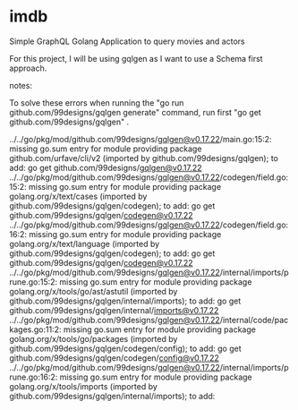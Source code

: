 # imdb
Simple GraphQL Golang Application to query movies and actors

For this project, I will be using gqlgen as I want to use a Schema first approach.

notes:

To solve these errors when running the "go run github.com/99designs/gqlgen generate" command, run first "go get github.com/99designs/gqlgen" .

../../go/pkg/mod/github.com/99designs/gqlgen@v0.17.22/main.go:15:2: missing go.sum entry for module providing package github.com/urfave/cli/v2 (imported by github.com/99designs/gqlgen); to add:
        go get github.com/99designs/gqlgen@v0.17.22
../../go/pkg/mod/github.com/99designs/gqlgen@v0.17.22/codegen/field.go:15:2: missing go.sum entry for module providing package golang.org/x/text/cases (imported by github.com/99designs/gqlgen/codegen); to add:
        go get github.com/99designs/gqlgen/codegen@v0.17.22
../../go/pkg/mod/github.com/99designs/gqlgen@v0.17.22/codegen/field.go:16:2: missing go.sum entry for module providing package golang.org/x/text/language (imported by github.com/99designs/gqlgen/codegen); to add:
        go get github.com/99designs/gqlgen/codegen@v0.17.22
../../go/pkg/mod/github.com/99designs/gqlgen@v0.17.22/internal/imports/prune.go:15:2: missing go.sum entry for module providing package golang.org/x/tools/go/ast/astutil (imported by github.com/99designs/gqlgen/internal/imports); to add:
        go get github.com/99designs/gqlgen/internal/imports@v0.17.22
../../go/pkg/mod/github.com/99designs/gqlgen@v0.17.22/internal/code/packages.go:11:2: missing go.sum entry for module providing package golang.org/x/tools/go/packages (imported by github.com/99designs/gqlgen/codegen/config); to add:
        go get github.com/99designs/gqlgen/codegen/config@v0.17.22
../../go/pkg/mod/github.com/99designs/gqlgen@v0.17.22/internal/imports/prune.go:16:2: missing go.sum entry for module providing package golang.org/x/tools/imports (imported by github.com/99designs/gqlgen/internal/imports); to add: